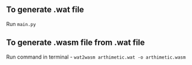 ## To generate .wat file
Run `main.py` 

## To generate .wasm file from .wat file
Run command in terminal -
`wat2wasm arthimetic.wat -o arthimetic.wasm`

